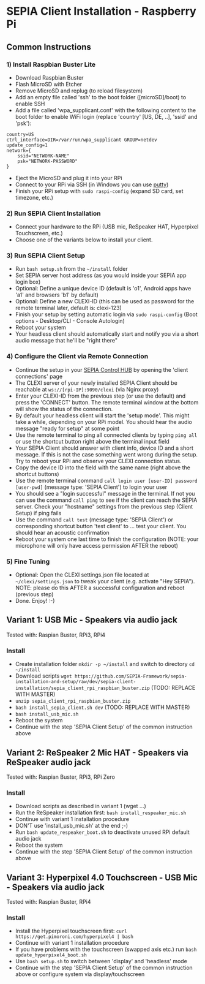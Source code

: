 # SEPIA Client Installation - Raspberry Pi

## Common Instructions

### 1) Install Raspbian Buster Lite

* Download Raspbian Buster
* Flash MicroSD with Etcher
* Remove MicroSD and replug (to reload filesystem)
* Add an empty file called 'ssh' to the boot folder ([microSD]/boot) to enable SSH
* Add a file called 'wpa_supplicant.conf' with the following content to the boot folder to enable WiFi login (replace 'country' [US, DE, ..], 'ssid' and 'psk'):
```
country=US
ctrl_interface=DIR=/var/run/wpa_supplicant GROUP=netdev
update_config=1
network={
    ssid="NETWORK-NAME"
    psk="NETWORK-PASSWORD"
}
```
* Eject the MicroSD and plug it into your RPi
* Connect to your RPi via SSH (in Windows you can use [putty](https://www.putty.org/))
* Finish your RPi setup with `sudo raspi-config` (expand SD card, set timezone, etc.)

### 2) Run SEPIA Client Installation

* Connect your hardware to the RPi (USB mic, ReSpeaker HAT, Hyperpixel Touchscreen, etc.)
* Choose one of the variants below to install your client.

### 3) Run SEPIA Client Setup

* Run `bash setup.sh` from the `~/install` folder
* Set SEPIA server host address (as you would inside your SEPIA app login box)
* Optional: Define a unique device ID (default is 'o1', Android apps have 'a1' and browsers 'b1' by default)
* Optional: Define a new CLEXI-ID (this can be used as password for the remote terminal later, default is: clexi-123)
* Finish your setup by setting automatic login via `sudo raspi-config` (Boot options - Desktop/CLI - Console Autologin)
* Reboot your system 
* Your headless client should automatically start and notify you via a short audio message that he'll be "right there"

### 4) Configure the Client via Remote Connection

* Continue the setup in your [SEPIA Control HUB](https://github.com/SEPIA-Framework/sepia-admin-tools/tree/master/admin-web-tools) by opening the 'client connections' page
* The CLEXI server of your newly installed SEPIA Client should be reachable at `ws://[rpi-IP]:9090/clexi` (via Nginx proxy)
* Enter your CLEXI-ID from the previous step (or use the default) and press the 'CONNECT' button. The remote terminal window at the bottom will show the status of the connection.
* By default your headless client will start the 'setup mode'. This might take a while, depending on your RPi model. You should hear the audio message "ready for setup" at some point
* Use the remote terminal to ping all connected clients by typing `ping all` or use the shortcut button right above the terminal input field
* Your SEPIA Client should answer with client info, device ID and a short message. If this is not the case something went wrong during the setup. Try to reboot your RPi and observe your CLEXI connection status.
* Copy the device ID into the field with the same name (right above the shortcut buttons)
* Use the remote terminal command `call login user [user-ID] password [user-pwd]` (message type: 'SEPIA Client') to login your user
* You should see a "login successful" message in the terminal. If not you can use the command `call ping` to see if the client can reach the SEPIA server. Check your "hostname" settings from the previous step (Client Setup) if ping fails
* Use the command `call test` (message type: 'SEPIA Client') or corresponding shortcut button 'test client' to ... test your client. You should hear an acoustic confirmation
* Reboot your system one last time to finish the configuration (NOTE: your microphone will only have access permission AFTER the reboot)

### 5) Fine Tuning

* Optional: Open the CLEXI settings.json file located at `~/clexi/settings.json` to tweak your client (e.g. activate "Hey SEPIA"). NOTE: please do this AFTER a successful configuration and reboot (previous step)
* Done. Enjoy! :-)

## Variant 1: USB Mic - Speakers via audio jack

Tested with: Raspian Buster, RPi3, RPi4

### Install

* Create installation folder `mkdir -p ~/install` and switch to directory `cd ~/install`
* Download scripts `wget https://github.com/SEPIA-Framework/sepia-installation-and-setup/raw/dev/sepia-client-installation/sepia_client_rpi_raspbian_buster.zip` (TODO: REPLACE WITH MASTER)
* `unzip sepia_client_rpi_raspbian_buster.zip`
* `bash install_sepia_client.sh dev` (TODO: REPLACE WITH MASTER)
* `bash install_usb_mic.sh`
* Reboot the system
* Continue with the step 'SEPIA Client Setup' of the common instruction above

## Variant 2: ReSpeaker 2 Mic HAT - Speakers via ReSpeaker audio jack

Tested with: Raspian Buster, RPi3, RPi Zero

### Install

* Download scripts as described in variant 1 (wget ...)
* Run the ReSpeaker installation first: `bash install_respeaker_mic.sh`
* Continue with variant 1 installation procedure
* DON'T use 'install_usb_mic.sh' at the end ;-)
* Run `bash update_respeaker_boot.sh` to deactivate unused RPi default audio jack
* Reboot the system
* Continue with the step 'SEPIA Client Setup' of the common instruction above

## Variant 3: Hyperpixel 4.0 Touchscreen - USB Mic - Speakers via audio jack

Tested with: Raspian Buster, RPi4

### Install

* Install the Hyperpixel touchscreen first: `curl https://get.pimoroni.com/hyperpixel4 | bash`
* Continue with variant 1 installation procedure
* If you have problems with the touchscreen (swapped axis etc.) run `bash update_hyperpixel4_boot.sh`
* Use `bash setup.sh` to switch between 'display' and 'headless' mode
* Continue with the step 'SEPIA Client Setup' of the common instruction above or configure system via display/touchscreen
